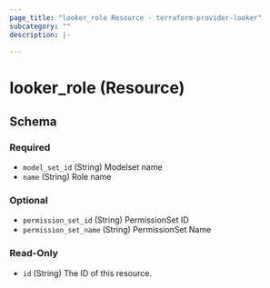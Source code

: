 ```yaml
---
page_title: "looker_role Resource - terraform-provider-looker"
subcategory: ""
description: |-
  
---
```

# looker_role (Resource)



<!-- schema generated by tfplugindocs -->
## Schema

### Required

- `model_set_id` (String) Modelset name
- `name` (String) Role name

### Optional

- `permission_set_id` (String) PermissionSet ID
- `permission_set_name` (String) PermissionSet Name

### Read-Only

- `id` (String) The ID of this resource.
